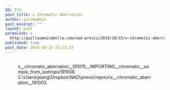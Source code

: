```yaml
---
ID: 575
post_title: x Chromatic Aberration
author: gicomadmin
post_excerpt: ""
layout: post
permalink: >
  http://guillaumeisabelle.com/nad-previz/2019/10/15/x-chromatic-aberration/
published: true
post_date: 2019-10-15 13:23:13
---
```

<!-- wp:image {"id":576} --><figure class="wp-block-image">

<img src="http://guillaumeisabelle.com/nad-previz/wp-content/uploads/sites/19/2019/10/image-19-1024x495.png" alt="" class="wp-image-576" /><figcaption>x\_\_chromatic_aberration\_\_191015\_\_IMPORTING\_\_chromatic__sample_from_isotropix191008  
C:\Users\jeang\Dropbox\NAD\previz\repo\x\x\_\_chromatic_aberration\_\_191003</figcaption></figure> <!-- /wp:image -->